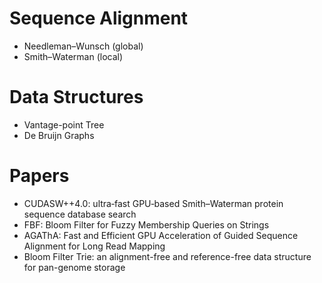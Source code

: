 # Sequence Alignment
- Needleman–Wunsch (global)
- Smith–Waterman (local)

# Data Structures
- Vantage-point Tree
- De Bruijn Graphs

# Papers
- CUDASW++4.0: ultra‑fast GPU‑based Smith–Waterman protein sequence database search
- FBF: Bloom Filter for Fuzzy Membership Queries on Strings
- AGAThA: Fast and Efficient GPU Acceleration of Guided Sequence Alignment for Long Read Mapping
- Bloom Filter Trie: an alignment-free and reference-free data structure for pan-genome storage 
